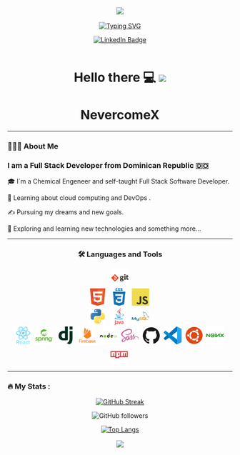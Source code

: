 <div id="header" align="center" height="6px" width="5px">


<a href="https://nevercomex.com" >
<img src="https://user-images.githubusercontent.com/22091437/208406043-7619dbbd-dc4c-44e7-854e-86d47dc6c7c3.png" width="350" />
                                                                                                                            </a>
  
 </div> 
 
 <div id="text" align="center">
 
[![Typing SVG](https://readme-typing-svg.herokuapp.com?font=Press+Start+2P&pause=1000&color=FFF&center=true&vCenter=true&width=435&lines=Frontend+Developer;Backend+Developer;Full+Stack+Developer;DevOps)](https://git.io/typing-svg)
  
 </div>

<div id="badges" align="center">
  <a href="https://www.linkedin.com/in/luis-solano-a20683208/">
  <img src="https://img.shields.io/badge/LinkedIn-blue?style=for-the-badge&logo=linkedin&logoColor=white" alt="LinkedIn Badge"/>
          </a>
  <!--  <a href="your-linkedin-URL">
  <img src="https://img.shields.io/badge/YouTube-red?style=for-the-badge&logo=youtube&logoColor=white" alt="Youtube Badge"/>
            </a>
      <a href="your-linkedin-URL">
  <img src="https://img.shields.io/badge/Twitter-blue?style=for-the-badge&logo=twitter&logoColor=white" alt="Twitter Badge"/>
      </a>-->
</div>

<div id="counter" align="center">
<img src="https://komarev.com/ghpvc/?username=nevercomeg&style=flat-square&color=blue" alt=""/>
</div>

<div id="counter" align="center">
<h1>
  Hello there 💻
  <img src="https://media.giphy.com/media/hvRJCLFzcasrR4ia7z/giphy.gif" width="30px"/>
</h1>
</div>
<div id="counter" align="center">

# NevercomeX

  </div>

---

### 👨🏻‍💻 About Me

### I am a Full Stack Developer from Dominican Republic 🇩🇴

🎓 I´m a Chemical Engeneer and self-taught Full Stack Software Developer.

💼 Learning about cloud computing and DevOps .

✍️ Pursuing my dreams and new goals.

🤔 Exploring and learning new technologies and something more...

---

<div align="center">
  
  
### 🛠 Languages and Tools
<div>
  <img src="https://github.com/devicons/devicon/blob/master/icons/git/git-original-wordmark.svg" title="NodeJS" alt="NodeJS" width="40" height="40"/>
<br>
  <img src="https://github.com/devicons/devicon/blob/master/icons/html5/html5-original.svg" title="HTML5" alt="HTML" width="40" height="40"/>&nbsp;
  <img src="https://github.com/devicons/devicon/blob/master/icons/css3/css3-plain-wordmark.svg"  title="CSS3" alt="CSS" width="40" height="40"/>&nbsp;
  <img src="https://github.com/devicons/devicon/blob/master/icons/javascript/javascript-original.svg" title="JavaScript" alt="JavaScript" width="40" height="40"/>&nbsp;
<br>
  <img src="https://github.com/devicons/devicon/blob/master/icons/python/python-original.svg" title="HTML5" alt="HTML" width="40" height="40"/>&nbsp;
  <img src="https://github.com/devicons/devicon/blob/master/icons/java/java-original-wordmark.svg" title="Java" alt="Java" width="40" height="40"/>&nbsp;
  <img src="https://github.com/devicons/devicon/blob/master/icons/mysql/mysql-original-wordmark.svg" title="MySQL"  alt="MySQL" width="40" height="40"/>&nbsp;
<br>
  <img src="https://github.com/devicons/devicon/blob/master/icons/react/react-original-wordmark.svg" title="React" alt="React" width="40" height="40"/>&nbsp;
  <img src="https://github.com/devicons/devicon/blob/master/icons/spring/spring-original-wordmark.svg" title="Spring" alt="Spring" width="40" height="40"/>&nbsp;
  <img src="https://github.com/devicons/devicon/blob/master/icons/django/django-plain.svg" title="HTML5" alt="HTML" width="40" height="40"/>&nbsp;
  <img src="https://github.com/devicons/devicon/blob/master/icons/firebase/firebase-plain-wordmark.svg" title="Firebase" alt="Firebase" width="40" height="40"/>&nbsp;
  <img src="https://github.com/devicons/devicon/blob/master/icons/nodejs/nodejs-original-wordmark.svg" title="NodeJS" alt="NodeJS" width="40" height="40"/>&nbsp;
  <img src="https://github.com/devicons/devicon/blob/master/icons/sass/sass-original.svg" title="sass" alt="NodeJS" width="40" height="40"/>&nbsp; 
  <img src="https://github.com/devicons/devicon/blob/master/icons/github/github-original.svg" title="github" alt="NodeJS" width="40" height="40"/>&nbsp; 
  <img src="https://github.com/devicons/devicon/blob/master/icons/vscode/vscode-original.svg" title="vscode" alt="NodeJS" width="40" height="40"/>&nbsp; 
  <img src="https://github.com/devicons/devicon/blob/master/icons/ubuntu/ubuntu-plain.svg" title="ubuntu" alt="NodeJS" width="40" height="40"/>&nbsp; 
  <img src="https://github.com/devicons/devicon/blob/master/icons/nginx/nginx-original.svg" title="nginx" alt="NodeJS" width="40" height="40"/>&nbsp; 
  <img src="https://github.com/devicons/devicon/blob/master/icons/npm/npm-original-wordmark.svg" title="npm" alt="NodeJS" width="40" height="40"/>&nbsp; 
  
</div>
</div>

---

### :fire: My Stats :

<div align=center>

[![GitHub Streak](http://github-readme-streak-stats.herokuapp.com?user=nevercomex&theme=dark&background=000000)](https://git.io/streak-stats)

![GitHub followers](https://img.shields.io/github/followers/nevercomeX?style=for-the-badge)

[![Top Langs](https://github-readme-stats.vercel.app/api/top-langs/?username=nevercomeX&layout=compact&theme=github_dark&hide=Powershell,batchfile)](https://github.com/nevercomeG/github-readme-stats)

<a href="https://github.com/NevercomeX/loan-management-system">
  <img align="center" src="https://github-readme-stats.vercel.app/api/pin/?username=NevercomeX&repo=loan-management-system&theme=github_dark" />
</a>
  
</div>
